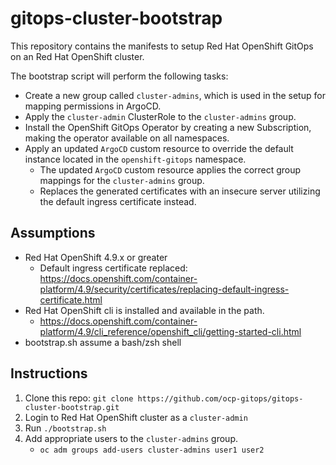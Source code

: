 # gitops-cluster-bootstrap

This repository contains the manifests to setup Red Hat OpenShift GitOps on an Red Hat OpenShift cluster. 

The bootstrap script will perform the following tasks: 
* Create a new group called `cluster-admins`, which is used in the setup for mapping permissions in ArgoCD. 
* Apply the `cluster-admin` ClusterRole to the `cluster-admins` group. 
* Install the OpenShift GitOps Operator by creating a new Subscription, making the operator available on all namespaces.
* Apply an updated `ArgoCD` custom resource to override the default instance located in the `openshift-gitops` namespace.
    * The updated `ArgoCD` custom resource applies the correct group mappings for the `cluster-admins` group. 
    * Replaces the generated certificates with an insecure server utilizing the default ingress certificate instead. 

## Assumptions

* Red Hat OpenShift 4.9.x or greater
    * Default ingress certificate replaced: https://docs.openshift.com/container-platform/4.9/security/certificates/replacing-default-ingress-certificate.html
* Red Hat OpenShift cli is installed and available in the path. 
    * https://docs.openshift.com/container-platform/4.9/cli_reference/openshift_cli/getting-started-cli.html
* bootstrap.sh assume a bash/zsh shell 

## Instructions

1. Clone this repo: `git clone https://github.com/ocp-gitops/gitops-cluster-bootstrap.git`
2. Login to Red Hat OpenShift cluster as a `cluster-admin`
3. Run `./bootstrap.sh`
4. Add appropriate users to the `cluster-admins` group. 
    * `oc adm groups add-users cluster-admins user1 user2`
